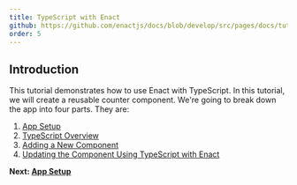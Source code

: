 ```yaml
---
title: TypeScript with Enact
github: https://github.com/enactjs/docs/blob/develop/src/pages/docs/tutorials/tutorial-typescript/index.md
order: 5
---
```


## Introduction

This tutorial demonstrates how to use Enact with TypeScript. In this tutorial, we will create a reusable counter component. We're going to break down the app into four parts. They are:

1. [App Setup](app-setup/)
2. [TypeScript Overview](typeScript-overview/)
3. [Adding a New Component](adding-a-new-component/)
4. [Updating the Component Using TypeScript with Enact](component-with-ts-enact/)

**Next: [App Setup](app-setup/)**
